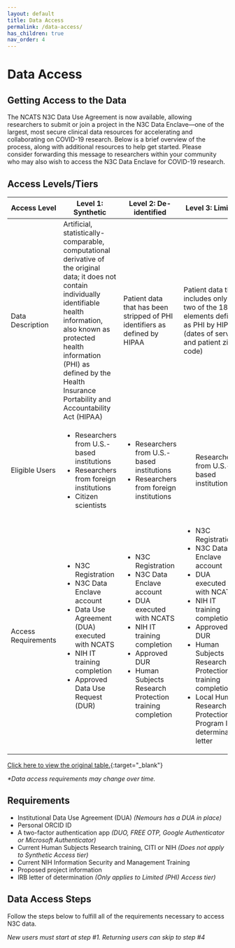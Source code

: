 ```yaml
---
layout: default
title: Data Access
permalink: /data-access/
has_children: true
nav_order: 4
---
```


# Data Access

## Getting Access to the Data
The NCATS N3C Data Use Agreement is now available, allowing researchers to submit or join a project in the N3C Data Enclave—one of the largest, most secure clinical data resources for accelerating and collaborating on COVID-19 research. Below is a brief overview of the process, along with additional resources to help get started. Please consider forwarding this message to researchers within your community who may also wish to access the N3C Data Enclave for COVID-19 research.

## Access Levels/Tiers

<style type="text/css">
.title-col{width:16%}
.info-col{width:28%}
</style>
<table>
  <thead>
    <tr>
      <th class="title-col">Access Level</th>
      <th class="info-col">Level 1: Synthetic</th>
      <th class="info-col">Level 2: De-identified</th>
      <th class="info-col">Level 3: Limited </th>
    </tr>
  </thead>
  <tbody>
    <tr>
      <td>Data Description</td>
      <td>Artificial, statistically-comparable, computational derivative of the original data; it does not contain individually identifiable health information, also known as protected health information (PHI) as defined by the Health Insurance Portability and Accountability Act (HIPAA)</td>
      <td>Patient data that has been stripped of PHI identifiers as defined by HIPAA</td>
      <td>Patient data that includes only two of the 18 elements defined as PHI by HIPAA (dates of service and patient zip code)</td>
    </tr>
    <tr>
      <td>Eligible Users</td>
      <td>
        <ul>
          <li>Researchers from U.S.-based institutions</li>
          <li>Researchers from foreign institutions</li>
          <li>Citizen scientists</li>
        </ul>
      </td>
      <td>
        <ul>
          <li>Researchers from U.S.-based institutions</li>
          <li>Researchers from foreign institutions</li>
        </ul>
      </td>
      <td>
        <ul>
          </li>Researchers from U.S.-based institutions</li>
        </ul>
      </td>
    </tr>
    <tr>
      <td>Access Requirements</td>
      <td>
        <ul>
          <li>N3C Registration</li>
          <li>N3C Data Enclave account</li>
          <li>Data Use Agreement (DUA) executed with NCATS</li>
          <li>NIH IT training completion</li>
          <li>Approved Data Use Request (DUR)</li>
        </ul>
      </td>
      <td>
        <ul>
          <li>N3C Registration</li>
          <li>N3C Data Enclave account</li>
          <li>DUA executed with NCATS</li>
          <li>NIH IT training completion</li>
          <li>Approved DUR</li>
          <li>Human Subjects Research Protection training completion</li>
        </ul>
      </td>
      <td>
        <ul>
          <li>N3C Registration</li>
          <li>N3C Data Enclave account</li>
          <li>DUA executed with NCATS</li>
          <li>NIH IT training completion</li>
          <li>Approved DUR</li>
          <li>Human Subjects Research Protection training completion</li>
          <li>Local Human Research Protection Program IRB determination letter</li>
        </ul>
      </td>
    </tr>
  </tbody>
</table>

[Click here to view the original table.](https://covid.cd2h.org/N3C_governance#access_requirements){:target="_blank"}

_\*Data access requirements may change over time._

## Requirements
* Institutional Data Use Agreement (DUA) *(Nemours has a DUA in place)*
* Personal ORCID ID
* A two-factor authentication app *(DUO, FREE OTP, Google Authenticator or Microsoft Authenticator)*
* Current Human Subjects Research training, CITI or NIH *(Does not apply to Synthetic Access tier)*
* Current NIH Information Security and Management Training
* Proposed project information
* IRB letter of determination *(Only applies to Limited (PHI) Access tier)*

## Data Access Steps
Follow the steps below to fulfill all of the requirements necessary to access N3C data.

*New users must start at step #1. Returning users can skip to step #4*
